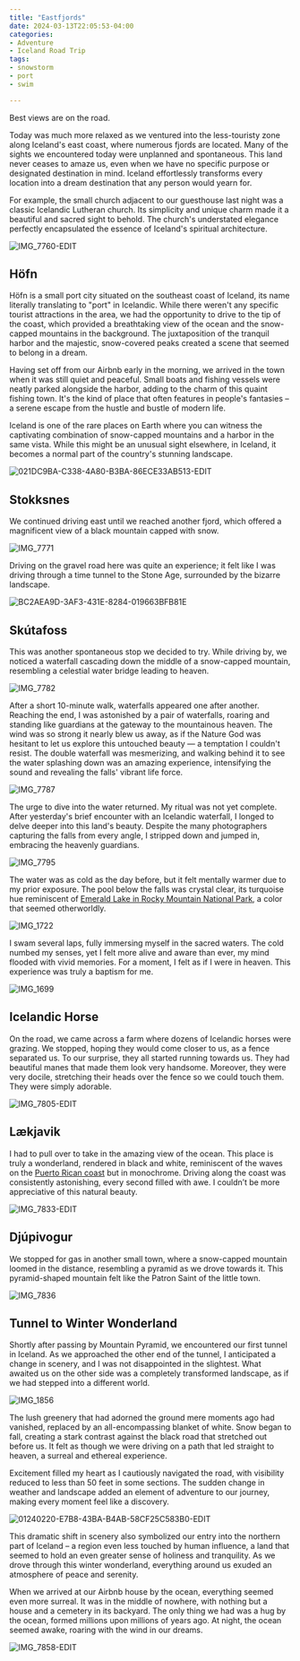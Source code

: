 ```yaml
---
title: "Eastfjords"
date: 2024-03-13T22:05:53-04:00
categories:
- Adventure
- Iceland Road Trip
tags:
- snowstorm
- port
- swim

---
```


Best views are on the road.

Today was much more relaxed as we ventured into the less-touristy zone along Iceland's east coast, where numerous fjords are located. Many of the sights we encountered today were unplanned and spontaneous. This land never ceases to amaze us, even when we have no specific purpose or designated destination in mind. Iceland effortlessly transforms every location into a dream destination that any person would yearn for.

For example, the small church adjacent to our guesthouse last night was a classic Icelandic Lutheran church. Its simplicity and unique charm made it a beautiful and sacred sight to behold. The church's understated elegance perfectly encapsulated the essence of Iceland's spiritual architecture.

![IMG_7760-EDIT](IMG_7760-EDIT.jpg)

## Höfn

Höfn is a small port city situated on the southeast coast of Iceland, its name literally translating to "port" in Icelandic. While there weren't any specific tourist attractions in the area, we had the opportunity to drive to the tip of the coast, which provided a breathtaking view of the ocean and the snow-capped mountains in the background. The juxtaposition of the tranquil harbor and the majestic, snow-covered peaks created a scene that seemed to belong in a dream.

Having set off from our Airbnb early in the morning, we arrived in the town when it was still quiet and peaceful. Small boats and fishing vessels were neatly parked alongside the harbor, adding to the charm of this quaint fishing town. It's the kind of place that often features in people's fantasies – a serene escape from the hustle and bustle of modern life.

Iceland is one of the rare places on Earth where you can witness the captivating combination of snow-capped mountains and a harbor in the same vista. While this might be an unusual sight elsewhere, in Iceland, it becomes a normal part of the country's stunning landscape.

![021DC9BA-C338-4A80-B3BA-86ECE33AB513-EDIT](021DC9BA-C338-4A80-B3BA-86ECE33AB513-EDIT.jpg)

## Stokksnes

We continued driving east until we reached another fjord, which offered a magnificent view of a black mountain capped with snow.

![IMG_7771](IMG_7771.jpg)

Driving on the gravel road here was quite an experience; it felt like I was driving through a time tunnel to the Stone Age, surrounded by the bizarre landscape.

![BC2AEA9D-3AF3-431E-8284-019663BFB81E](BC2AEA9D-3AF3-431E-8284-019663BFB81E.jpg)

## Skútafoss

This was another spontaneous stop we decided to try. While driving by, we noticed a waterfall cascading down the middle of a snow-capped mountain, resembling a celestial water bridge leading to heaven.

![IMG_7782](IMG_7782.jpg)

After a short 10-minute walk, waterfalls appeared one after another. Reaching the end, I was astonished by a pair of waterfalls, roaring and standing like guardians at the gateway to the mountainous heaven. The wind was so strong it nearly blew us away, as if the Nature God was hesitant to let us explore this untouched beauty — a temptation I couldn't resist. The double waterfall was mesmerizing, and walking behind it to see the water splashing down was an amazing experience, intensifying the sound and revealing the falls' vibrant life force.

![IMG_7787](IMG_7787.jpg)

The urge to dive into the water returned. My ritual was not yet complete. After yesterday's brief encounter with an Icelandic waterfall, I longed to delve deeper into this land's beauty. Despite the many photographers capturing the falls from every angle, I stripped down and jumped in, embracing the heavenly guardians.

![IMG_7795](IMG_7795.jpg)

The water was as cold as the day before, but it felt mentally warmer due to my prior exposure. The pool below the falls was crystal clear, its turquoise hue reminiscent of [Emerald Lake in Rocky Mountain National Park](/posts/2023-07-04-rocky-mountain-national-park/#nymph-dream-and-emerald-lake-trail), a color that seemed otherworldly.

![IMG_1722](IMG_1722.jpg)

I swam several laps, fully immersing myself in the sacred waters. The cold numbed my senses, yet I felt more alive and aware than ever, my mind flooded with vivid memories. For a moment, I felt as if I were in heaven. This experience was truly a baptism for me.

![IMG_1699](IMG_1699.jpg)

## Icelandic Horse

On the road, we came across a farm where dozens of Icelandic horses were grazing. We stopped, hoping they would come closer to us, as a fence separated us. To our surprise, they all started running towards us. They had beautiful manes that made them look very handsome. Moreover, they were very docile, stretching their heads over the fence so we could touch them. They were simply adorable.

![IMG_7805-EDIT](IMG_7805-EDIT.jpg)

## Lækjavik

I had to pull over to take in the amazing view of the ocean. This place is truly a wonderland, rendered in black and white, reminiscent of the waves on the [Puerto Rican coast](/posts/2023-11-26-puerto-rico/#castillo-san-felipe-del-morro) but in monochrome. Driving along the coast was consistently astonishing, every second filled with awe. I couldn’t be more appreciative of this natural beauty.

![IMG_7833-EDIT](IMG_7833-EDIT.jpg)

## Djúpivogur

We stopped for gas in another small town, where a snow-capped mountain loomed in the distance, resembling a pyramid as we drove towards it. This pyramid-shaped mountain felt like the Patron Saint of the little town.

![IMG_7836](IMG_7836.jpg)

## Tunnel to Winter Wonderland

Shortly after passing by Mountain Pyramid, we encountered our first tunnel in Iceland. As we approached the other end of the tunnel, I anticipated a change in scenery, and I was not disappointed in the slightest. What awaited us on the other side was a completely transformed landscape, as if we had stepped into a different world.

![IMG_1856](IMG_1856.jpg)

The lush greenery that had adorned the ground mere moments ago had vanished, replaced by an all-encompassing blanket of white. Snow began to fall, creating a stark contrast against the black road that stretched out before us. It felt as though we were driving on a path that led straight to heaven, a surreal and ethereal experience.

Excitement filled my heart as I cautiously navigated the road, with visibility reduced to less than 50 feet in some sections. The sudden change in weather and landscape added an element of adventure to our journey, making every moment feel like a discovery.

![01240220-E7B8-43BA-B4AB-58CF25C583B0-EDIT](01240220-E7B8-43BA-B4AB-58CF25C583B0-EDIT.jpg)

This dramatic shift in scenery also symbolized our entry into the northern part of Iceland – a region even less touched by human influence, a land that seemed to hold an even greater sense of holiness and tranquility. As we drove through this winter wonderland, everything around us exuded an atmosphere of peace and serenity.

When we arrived at our Airbnb house by the ocean, everything seemed even more surreal. It was in the middle of nowhere, with nothing but a house and a cemetery in its backyard. The only thing we had was a hug by the ocean, formed millions upon millions of years ago. At night, the ocean seemed awake, roaring with the wind in our dreams.

![IMG_7858-EDIT](IMG_7858-EDIT.jpg)
